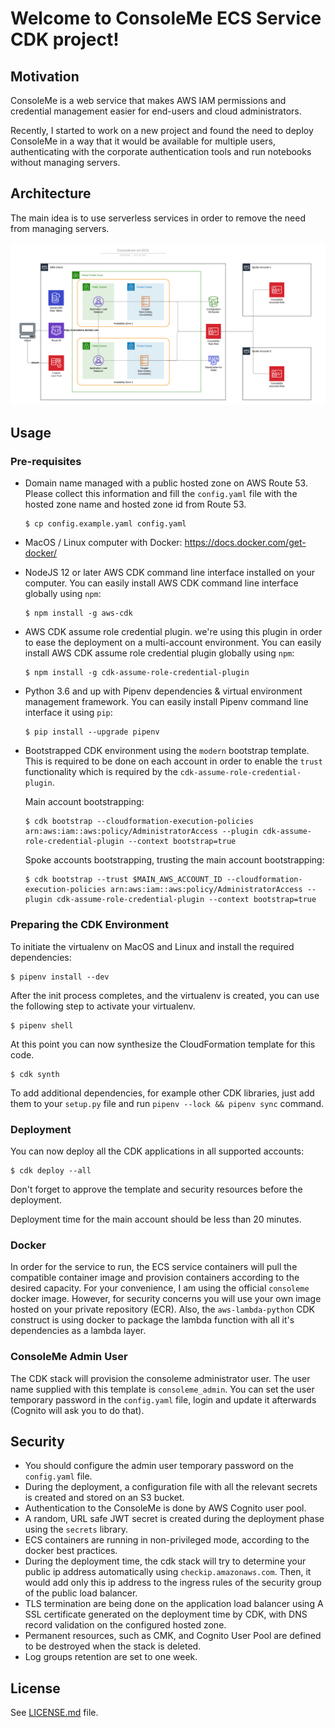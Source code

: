 
# Welcome to ConsoleMe ECS Service CDK project!

## Motivation

ConsoleMe is a web service that makes AWS IAM permissions and credential management easier for end-users and cloud administrators.

Recently, I started to work on a new project and found the need to deploy ConsoleMe in a way that it would be available for multiple users, authenticating with the corporate authentication tools and run notebooks without managing servers.

## Architecture

The main idea is to use serverless services in order to remove the need from managing servers.

![ConsoleMe on ECS Architecture](architecture.png "ConsoleMe on ECS Architecture")

## Usage

### Pre-requisites

- Domain name managed with a public hosted zone on AWS Route 53. 
  Please collect this information and fill the `config.yaml` file with the hosted zone name and hosted zone id from Route 53.
  
  ```
  $ cp config.example.yaml config.yaml
  ```
- MacOS / Linux computer with Docker: https://docs.docker.com/get-docker/
- NodeJS 12 or later AWS CDK command line interface installed on your computer.
  You can easily install AWS CDK command line interface globally using `npm`:

  ```
  $ npm install -g aws-cdk
  ```
- AWS CDK assume role credential plugin. we're using this plugin in order to ease the deployment on a multi-account environment.
  You can easily install AWS CDK assume role credential plugin globally using `npm`:

  ```
  $ npm install -g cdk-assume-role-credential-plugin
  ```
- Python 3.6 and up with Pipenv dependencies & virtual environment management framework.
  You can easily install Pipenv command line interface it using `pip`:
  
  ```
  $ pip install --upgrade pipenv
  ```
- Bootstrapped CDK environment using the `modern` bootstrap template.
  This is required to be done on each account in order to enable the `trust` functionality
  which is required by the `cdk-assume-role-credential-plugin`.
  
  Main account bootstrapping:
  ```
  $ cdk bootstrap --cloudformation-execution-policies arn:aws:iam::aws:policy/AdministratorAccess --plugin cdk-assume-role-credential-plugin --context bootstrap=true
  ```
  
  Spoke accounts bootstrapping, trusting the main account bootstrapping:
  ```
  $ cdk bootstrap --trust $MAIN_AWS_ACCOUNT_ID --cloudformation-execution-policies arn:aws:iam::aws:policy/AdministratorAccess --plugin cdk-assume-role-credential-plugin --context bootstrap=true
  ```

### Preparing the CDK Environment


To initiate the virtualenv on MacOS and Linux and install the required dependencies:

```
$ pipenv install --dev
```

After the init process completes, and the virtualenv is created, you can use the following
step to activate your virtualenv.

```
$ pipenv shell
```

At this point you can now synthesize the CloudFormation template for this code.

```
$ cdk synth
```

To add additional dependencies, for example other CDK libraries, just add
them to your `setup.py` file and run `pipenv --lock && pipenv sync`
command.

### Deployment

You can now deploy all the CDK applications in all supported accounts:

```
$ cdk deploy --all
```

Don't forget to approve the template and security resources before the deployment.

Deployment time for the main account should be less than 20 minutes.

### Docker

In order for the service to run, the ECS service containers will pull the compatible container image and provision containers according to the desired capacity.
For your convenience, I am using the official `consoleme` docker image. However, for security concerns you will use your own image hosted on your private repository (ECR).
Also, the `aws-lambda-python` CDK construct is using docker to package the lambda function with all it's dependencies as a lambda layer. 

### ConsoleMe Admin User

The CDK stack will provision the consoleme administrator user. The user name supplied with this template is `consoleme_admin`.
You can set the user temporary password in the `config.yaml` file, login and update it afterwards (Cognito will ask you to do that).

## Security

- You should configure the admin user temporary password on the `config.yaml` file.
- During the deployment, a configuration file with all the relevant secrets is created and stored on an S3 bucket.
- Authentication to the ConsoleMe is done by AWS Cognito user pool.
- A random, URL safe JWT secret is created during the deployment phase using the `secrets` library.
- ECS containers are running in non-privileged mode, according to the docker best practices.
- During the deployment time, the cdk stack will try to determine your public ip address automatically using `checkip.amazonaws.com`.
  Then, it would add only this ip address to the ingress rules of the security group of the public load balancer.
- TLS termination are being done on the application load balancer using A SSL certificate generated on the deployment time by CDK, with DNS record validation on the configured hosted zone.
- Permanent resources, such as CMK, and Cognito User Pool are defined to be destroyed when the stack is deleted.
- Log groups retention are set to one week.

## License

See [LICENSE.md](LICENSE.md) file.